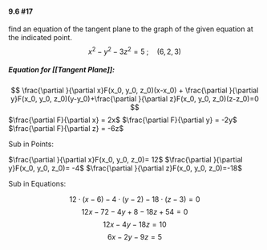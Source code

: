 #### 9.6 #17
find an equation of the tangent plane to the graph of the given equation at the indicated point.
$$ x^2-y^2-3z^2 = 5\;;\quad (6,2,3) $$
##### Equation for [[Tangent Plane]]:
 $$ \frac{\partial }{\partial x}F(x_0, y_0, z_0)(x-x_0) + \frac{\partial }{\partial y}F(x_0, y_0, z_0)(y-y_0)+\frac{\partial }{\partial z}F(x_0, y_0, z_0)(z-z_0)=0 $$
$\frac{\partial F}{\partial x} = 2x$
$\frac{\partial F}{\partial y} = -2y$
$\frac{\partial F}{\partial z} = -6z$

Sub in Points:

$\frac{\partial }{\partial x}F(x_0, y_0, z_0)= 12$
$\frac{\partial }{\partial y}F(x_0, y_0, z_0)= -4$
$\frac{\partial }{\partial z}F(x_0, y_0, z_0)=-18$

Sub in Equations:

$$ 12\cdot (x-6) -4\cdot (y-2)-18\cdot (z-3) = 0 $$
$$ 12x - 72 - 4y + 8 - 18z + 54 = 0 $$
$$ 12x - 4y - 18z = 10 $$
$$ 6x - 2y - 9z = 5 $$